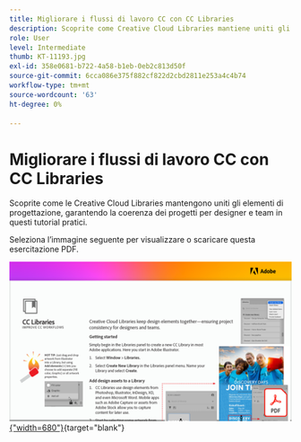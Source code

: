 ```yaml
---
title: Migliorare i flussi di lavoro CC con CC Libraries
description: Scoprite come Creative Cloud Libraries mantiene uniti gli elementi di progettazione, garantendo la coerenza dei progetti per designer e team
role: User
level: Intermediate
thumb: KT-11193.jpg
exl-id: 358e0681-b722-4a58-b1eb-0eb2c813d50f
source-git-commit: 6cca086e375f882cf822d2cbd2811e253a4c4b74
workflow-type: tm+mt
source-wordcount: '63'
ht-degree: 0%

---
```


# Migliorare i flussi di lavoro CC con CC Libraries

Scoprite come le Creative Cloud Libraries mantengono uniti gli elementi di progettazione, garantendo la coerenza dei progetti per designer e team in questi tutorial pratici.

Seleziona l’immagine seguente per visualizzare o scaricare questa esercitazione PDF.

[![Immagine della prima pagina dell’esercitazione](assets/Improveccworkflowswithcclibraries.png){&quot;width=680&quot;}](assets/ImproveCCWorkflowsCCLibraries.pdf){target="blank"}
